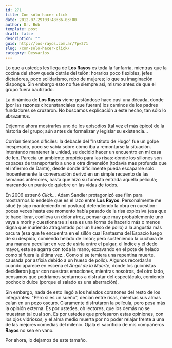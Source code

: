 ```yaml
---
id: 271
title: Con sólo hacer click
date: 2012-07-29T03:48:36-03:00
author: Dr. Bob
template: post
draft: false
description: ""
guid: http://los-rayos.com.ar/?p=271
slug: /con-solo-hacer-click/
category: Desvaríos
---
```

Lo que a ustedes les llega de **Los Rayos** es toda la fanfarria, mientras que la cocina del show queda detrás del telón: horarios poco flexibles, jefes dictadores, poco solidarismo, robo de mujeres; lo que su imaginación disponga. Sin embargo esto no fue siempre así, mismo antes de que el grupo fuera bautizado.

La dinámica de **Los Rayos** viene gestándose hace casi una década, donde (por las razones circunstanciales que fueran) los caminos de los padres fundadores se cruzaron. No buscamos explicación a este hecho, tan sólo lo abrazamos.

Déjenme ahora mostrarles uno de los episodios (tal vez el más épico) de la historia del grupo; aún antes de formalizar y legislar su existencia...

Corrían tiempos difíciles: la debacle del "Instituto de Hugo" fue un golpe inesperado, poco se sabía sobre cómo iba a remontarse la situación. Intentando mantener la unidad, se decidió hacer un encuentro en mi casa de len. Parecía un ambiente propicio para las risas: donde los sillones son capaces de transportarlo a uno a otra dimensión (todavía mas profunda que el infiermo de Dante), desde donde difícilmente pueda escaparse solo. Inocentemente la conversación derivó en un simple recuento de las semanas anteriores, hasta que hizo su funesta entrada aquella película; marcando un punto de quiebre en las vidas de todos.

En 2006 estrenó _Click..._ Adam Sandler protagonizó ese film para mostrarnos lo endeble que es el lazo entre **Los Rayos**. Personalmente me situé (y sigo manteniendo mi postura) defendiendo la obra en cuestión: pocas veces hasta ese momento había pasado de la risa explosiva (esa que te hace llorar, conlleva un dolor atroz, pensar que muy probablemente uno vaya a morir y cuestionarse si esa es una forma de hacerlo más o menos digna que muriendo atragantado por un hueso de pollo) a la angustia más oscura (esa que te encuentra en el sillón cual Fantasma del Espacio luego de su despido, comiendo helado de limón; pero sosteniendo la cuchara de una manera peculiar: en vez de asirla entre el pulgar, el índice y el dedo mayor, esta se agarra con toda la mano, excavando en el pote de helado como si fuera la última vez.. Como si se temiera una repentina muerte, causada por asfixia debido a un hueso de pollo). Algunos recordarán cuando aparece en escena el _Ángel de la Muerte_, donde los guionistas decidieron jugar con nuestras emociones, mientras nosotros, del otro lado, pensamos que podríamos sentarnos a disfrutar del espectáculo, comiendo pochoclo dulce (porque el salado es una aberración).

Sin embargo, nada de esto llegó a los helados corazones del resto de los integrantes: "Pero si es un sueño", decían entre risas, mientras sus almas caían en un pozo oscuro. Claramente disfrutaron la película, pero pesa más la opinión externa. Es por ustedes, oh lectores, que los demás no se muestran tal cual son. Es por ustedes que profesaron estas opiniones, con los ojos vidriosos, y el alma medio muerta por no poder relajar frente a una de las mejores comedias del milenio. Ojalá el sacrificio de mis compañeros **Rayos** no sea en vano.

Por ahora, lo dejamos de este tamaño.